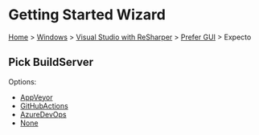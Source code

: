 <!--
GENERATED FILE - DO NOT EDIT
This file was generated by [MarkdownSnippets](https://github.com/SimonCropp/MarkdownSnippets).
Source File: /docs/mdsource/wiz/Windows_VisualStudioWithReSharper_Gui_Expecto.source.md
To change this file edit the source file and then run MarkdownSnippets.
-->

# Getting Started Wizard

[Home](/docs/wiz/readme.md) > [Windows](Windows.md) > [Visual Studio with ReSharper](Windows_VisualStudioWithReSharper.md) > [Prefer GUI](Windows_VisualStudioWithReSharper_Gui.md) > Expecto

## Pick BuildServer

Options:
 * [AppVeyor](Windows_VisualStudioWithReSharper_Gui_Expecto_AppVeyor.md)
 * [GitHubActions](Windows_VisualStudioWithReSharper_Gui_Expecto_GitHubActions.md)
 * [AzureDevOps](Windows_VisualStudioWithReSharper_Gui_Expecto_AzureDevOps.md)
 * [None](Windows_VisualStudioWithReSharper_Gui_Expecto_None.md)
